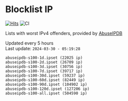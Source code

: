 # Blocklist IP

[![Hits](https://hits.seeyoufarm.com/api/count/incr/badge.svg?url=https%3A%2F%2Fgithub.com%2Fborestad%2Fblocklist-ip%2F&count_bg=%2379C83D&title_bg=%23555555&icon=&icon_color=%23E7E7E7&title=hits&edge_flat=false)](https://hits.seeyoufarm.com)  ![CI](https://img.shields.io/github/workflow/status/borestad/blocklist-ip/CI?style=flat-square)

Lists with worst IPv4 offenders, provided by [AbuseIPDB](https://www.abuseipdb.com/)

<!-- FOOTER-PLACEHOLDER -->
Updated every 5 hours<br>
Last update: `2024-03-30 - 05:19:28`
```
abuseipdb-s100-1d.ipset (22025 ip)
abuseipdb-s100-2d.ipset (26709 ip)
abuseipdb-s100-3d.ipset (30756 ip)
abuseipdb-s100-7d.ipset (39717 ip)
abuseipdb-s100-30d.ipset (59237 ip)
abuseipdb-s100-60d.ipset (82449 ip)
abuseipdb-s100-90d.ipset (104902 ip)
abuseipdb-s100-120d.ipset (127206 ip)
abuseipdb-s100-all.ipset (504590 ip)
```
